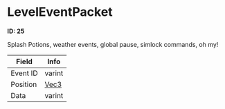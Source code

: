 # LevelEventPacket

__ID: 25__

Splash Potions, weather events, global pause, simlock commands, oh my!

<table><thead><tr><th>Field</th><th>Info</th></tr></thead><tbody>
<tr><td>Event ID</td><td>varint</td></tr>
<tr><td>Position</td><td><a href="../types/Vec3.md">Vec3</a></td></tr>
<tr><td>Data</td><td>varint</td></tr>
</tbody></table>